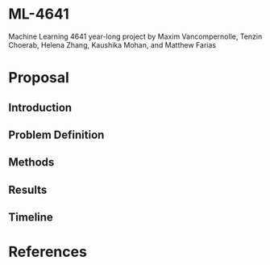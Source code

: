 # ML-4641
Machine Learning 4641 year-long project by Maxim Vancompernolle, Tenzin Choerab, Helena Zhang, Kaushika Mohan, and Matthew Farias

# Proposal
## Introduction
## Problem Definition
## Methods
## Results
## Timeline
# References
